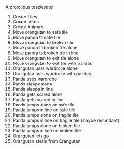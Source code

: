 A prototipus tesztesetei:
1. Create Tiles
2. Create Items
3. Create Animals
4. Move orangutan to safe tile
5. Move panda to safe tile
6. Move orangutan to broken tile
7. Move panda to broken tile alone
8. Move panda to broken tile in line
9. Move orangutan to exit tile alone
10. Move orangutan to exit tile with pandas
11. Orangutan uses wardrobe alone
12. Orangutan uses wardrobe with pandas
13. Panda uses wardrobe
14. Panda sleeps alone
15. Panda sleeps in line
16. Panda gets scared alone
17. Panda gets scared in line
18. Panda jumps alone on safe tile
19. Panda jumps in line on safe tile
20. Panda jumps alone on fragile tile
21. Panda jumps in line on fragile tile (maybe redundant)
22. Panda jumps alone on broken tile
23. Panda jumps in line on broken tile
24. Orangutan lets go
25. Orangutan steals from Orangutan
